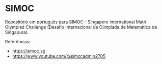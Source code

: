 # SIMOC
Repositório em português para SIMOC - Singapore International Math Olympiad Challenge (Desafio Internacional da Olimpíada de Matemática de Singapura).

Referências:

- https://simoc.sg
- https://www.youtube.com/@simccadmin2705
